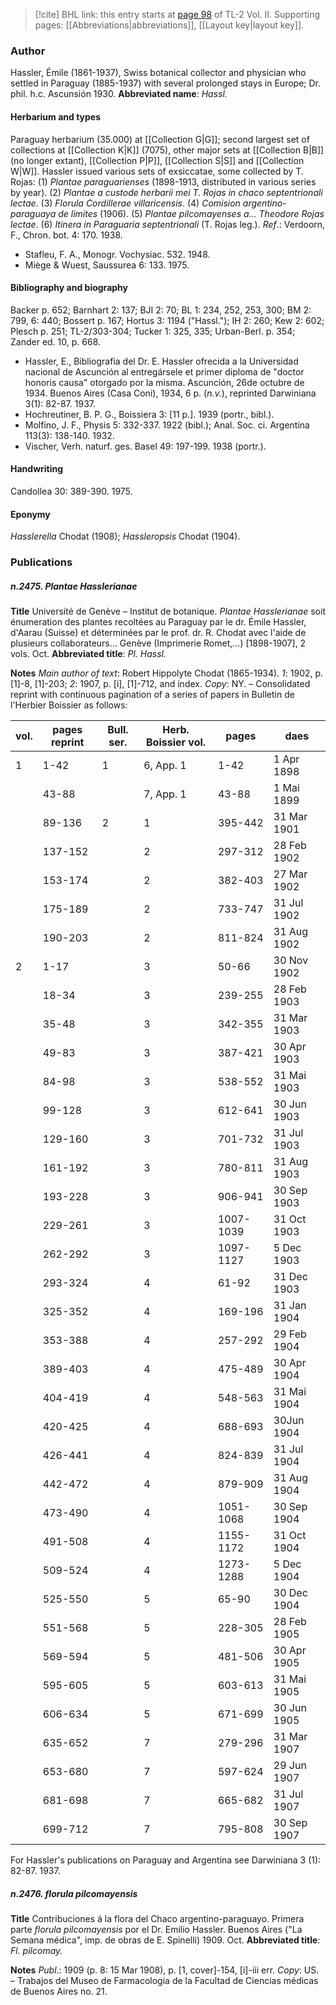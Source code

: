 > [!cite] BHL link: this entry starts at [page 98](https://www.biodiversitylibrary.org/page/33068340) of TL-2 Vol. II.
> Supporting pages: [[Abbreviations|abbreviations]], [[Layout key|layout key]].

### Author

Hassler, Émile (1861-1937), Swiss botanical collector and physician who settled in Paraguay (1885-1937) with several prolonged stays in Europe; Dr. phil. h.c. Ascunsión 1930. 
**Abbreviated name**: *Hassl.*

#### Herbarium and types

Paraguay herbarium (35.000) at [[Collection G|G]]; second largest set of collections at [[Collection K|K]] (7075), other major sets at [[Collection B|B]] (no longer extant), [[Collection P|P]], [[Collection S|S]] and [[Collection W|W]]. Hassler issued various sets of exsiccatae, some collected by T. Rojas:
(1) *Plantae paraguarienses* (1898-1913, distributed in various series by year).
(2) *Plantae a custode herbarii mei T. Rojas in chaco septentrionali lectae*.
(3) *Florula Cordillerae villaricensis*.
(4) *Comision argentino-paraguaya de limites* (1906).
(5) *Plantae pilcomayenses a... Theodore Rojas lectae*.
(6) *Itinera in Paraguaria septentrionali* (T. Rojas leg.).
*Ref*.: Verdoorn, F., Chron. bot. 4: 170. 1938.
- Stafleu, F. A., Monogr. Vochysiac. 532. 1948.
- Miège & Wuest, Saussurea 6: 133. 1975.

#### Bibliography and biography

Backer p. 652; Barnhart 2: 137; BJI 2: 70; BL 1: 234, 252, 253, 300; BM 2: 799, 6: 440; Bossert p. 167; Hortus 3: 1194 ("Hassl."); IH 2: 260; Kew 2: 602; Plesch p. 251; TL-2/303-304; Tucker 1: 325, 335; Urban-Berl. p. 354; Zander ed. 10, p. 668.
- Hassler, E., Bibliografia del Dr. E. Hassler ofrecida a la Universidad nacional de Ascunción al entregársele et primer diploma de "doctor honoris causa" otorgado por la misma. Ascunción, 26de octubre de 1934. Buenos Aires (Casa Coni), 1934, 6 p. (*n.v.*), reprinted Darwiniana 3(1): 82-87. 1937.
- Hochreutiner, B. P. G., Boissiera 3: \[11 p.\]. 1939 (portr., bibl.).
- Molfino, J. F., Physis 5: 332-337. 1922 (bibl.); Anal. Soc. ci. Argentina 113(3): 138-140. 1932.
- Vischer, Verh. naturf. ges. Basel 49: 197-199. 1938 (portr.).

#### Handwriting

Candollea 30: 389-390. 1975.

#### Eponymy

*Hasslerella* Chodat (1908); *Hassleropsis* Chodat (1904).

### Publications

##### n.2475. Plantae Hasslerianae

**Title**
Université de Genève – Institut de botanique. *Plantae Hasslerianae* soit énumeration des plantes recoltées au Paraguay par le dr. Émile Hassler, d'Aarau (Suisse) et déterminées par le prof. dr. R. Chodat avec l'aide de plusieurs collaborateurs... Genève (Imprimerie Romet,...) \[1898-1907\], 2 vols. Oct.
**Abbreviated title**: *Pl. Hassl.*

**Notes**
*Main author of text*: Robert Hippolyte Chodat (1865-1934).
*1*: 1902, p. \[1\]-8, \[1\]-203; *2*: 1907, p. \[i\], \[1\]-712, and index. *Copy*: NY. – Consolidated reprint with continuous pagination of a series of papers in Bulletin de l'Herbier Boissier as follows:

|vol.	|pages reprint	|Bull. ser.	|Herb. Boissier vol.	|pages	|daes|
|---	|---	|---	|---	|---	|---	|
|1	|1-42	|1	|6, App. 1	|1-42	|1 Apr 1898|
|	|43-88	|	|7, App. 1	|43-88	|1 Mai 1899|
|	|89-136	|2	|1	|395-442	|31 Mar 1901|
|	|137-152	|	|2	|297-312	|28 Feb 1902|
|	|153-174	|	|2	|382-403	|27 Mar 1902|
|	|175-189	|	|2	|733-747	|31 Jul 1902|
|	|190-203	|	|2	|811-824	|31 Aug 1902|
|2	|1-17	|	|3	|50-66	|30 Nov 1902|
|	|18-34	|	|3	|239-255	|28 Feb 1903|
|	|35-48	|	|3	|342-355	|31 Mar 1903|
|	|49-83	|	|3	|387-421	|30 Apr 1903|
|	|84-98	|	|3	|538-552	|31 Mai 1903|
|	|99-128	|	|3	|612-641	|30 Jun 1903|
|	|129-160	|	|3	|701-732	|31 Jul 1903|
|	|161-192	|	|3	|780-811	|31 Aug 1903|
|	|193-228	|	|3	|906-941	|30 Sep 1903|
|	|229-261	|	|3	|1007-1039	|31 Oct 1903|
|	|262-292	|	|3	|1097-1127	|5 Dec 1903|
|	|293-324	|	|4	|61-92	|31 Dec 1903|
|	|325-352	|	|4	|169-196	|31 Jan 1904|
|	|353-388	|	|4	|257-292	|29 Feb 1904|
|	|389-403	|	|4	|475-489	|30 Apr 1904|
|	|404-419	|	|4	|548-563	|31 Mai 1904|
|	|420-425	|	|4	|688-693	|30Jun 1904|
|	|426-441	|	|4	|824-839	|31 Jul 1904|
|	|442-472	|	|4	|879-909	|31 Aug 1904|
|	|473-490	|	|4	|1051-1068	|30 Sep 1904|
|	|491-508	|	|4	|1155-1172	|31 Oct 1904|
|	|509-524	|	|4	|1273-1288	|5 Dec 1904|
|	|525-550	|	|5	|65-90	|30 Dec 1904|
|	|551-568	|	|5	|228-305	|28 Feb 1905|
|	|569-594	|	|5	|481-506	|30 Apr 1905|
|	|595-605	|	|5	|603-613	|31 Mai 1905|
|	|606-634	|	|5	|671-699	|30 Jun 1905|
|	|635-652	|	|7	|279-296	|31 Mar 1907|
|	|653-680	|	|7	|597-624	|29 Jun 1907|
|	|681-698	|	|7	|665-682	|31 Jul 1907|
|	|699-712	|	|7	|795-808	|30 Sep 1907|

For Hassler's publications on Paraguay and Argentina see Darwiniana 3 (1): 82-87. 1937.

##### n.2476. florula pilcomayensis

**Title**
Contribuciones á la flora del Chaco argentino-paraguayo. Primera parte *florula pilcomayensis* por el Dr. Emilio Hassler. Buenos Aires ("La Semana médica", imp. de obras de E. Spinelli) 1909. Oct.
**Abbreviated title**: *Fl. pilcomay.*

**Notes**
*Publ*.: 1909 (p. 8: 15 Mar 1908), p. \[1, cover\]-154, \[i\]-iii err. *Copy*: US. – Trabajos del Museo de Farmacologia de la Facultad de Ciencias médicas de Buenos Aires no. 21.

